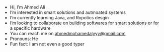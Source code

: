 - Hi, I’m Ahmed Ali
- I’m interested in smart solutions and autmoated systems 
- I’m currently learning Java, and Ropotics desgin
- I’m looking to collaborate on building softwares for smart solutions or for a specific hardware
- You can reach me on ahmedmohamedalyyy@gmail.cpm
- Pronouns: He
- Fun fact: I am not even a good typer

